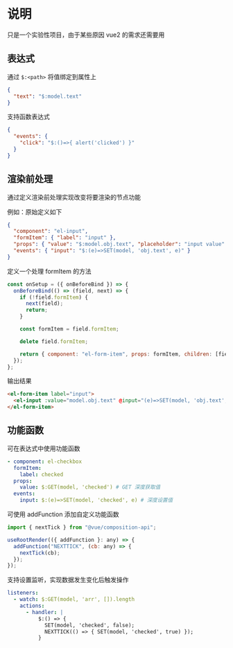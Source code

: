 # 说明

只是一个实验性项目，由于某些原因 vue2 的需求还需要用

## 表达式

通过 `$:<path>` 将值绑定到属性上

```json
{
  "text": "$:model.text"
}
```

支持函数表达式

```json
{
  "events": {
    "click": "$:()=>{ alert('clicked') }"
  }
}
```

## 渲染前处理

通过定义渲染前处理实现改变将要渲染的节点功能

例如：原始定义如下

```json
{
  "component": "el-input",
  "formItem": { "label": "input" },
  "props": { "value": "$:model.obj.text", "placeholder": "input value" },
  "events": { "input": "$:(e)=>SET(model, 'obj.text', e)" }
}
```

定义一个处理 formItem 的方法

```javascript
const onSetup = ({ onBeforeBind }) => {
  onBeforeBind(() => (field, next) => {
    if (!field.formItem) {
      next(field);
      return;
    }

    const formItem = field.formItem;

    delete field.formItem;

    return { component: "el-form-item", props: formItem, children: [field] };
  });
};
```

输出结果

```html
<el-form-item label="input">
  <el-input :value="model.obj.text" @input="(e)=>SET(model, 'obj.text', e)" />
</el-form-item>
```

## 功能函数

可在表达式中使用功能函数

```yaml
- component: el-checkbox
  formItem:
    label: checked
  props:
    value: $:GET(model, 'checked') # GET 深度获取值
  events:
    input: $:(e)=>SET(model, 'checked', e) # 深度设置值
```

可使用 addFunction 添加自定义功能函数

```javascript
import { nextTick } from "@vue/composition-api";

useRootRender(({ addFunction }: any) => {
  addFunction("NEXTTICK", (cb: any) => {
    nextTick(cb);
  });
});
```

支持设置监听，实现数据发生变化后触发操作

```yaml
listeners:
  - watch: $:GET(model, 'arr', []).length
    actions:
      - handler: |
          $:() => {
            SET(model, 'checked', false); 
            NEXTTICK(() => { SET(model, 'checked', true) }); 
          }
```
